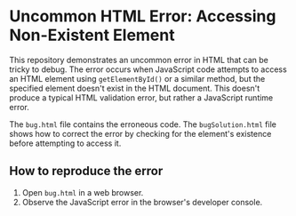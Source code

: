 # Uncommon HTML Error: Accessing Non-Existent Element

This repository demonstrates an uncommon error in HTML that can be tricky to debug. The error occurs when JavaScript code attempts to access an HTML element using `getElementById()` or a similar method, but the specified element doesn't exist in the HTML document.  This doesn't produce a typical HTML validation error, but rather a JavaScript runtime error.

The `bug.html` file contains the erroneous code. The `bugSolution.html` file shows how to correct the error by checking for the element's existence before attempting to access it.

## How to reproduce the error
1. Open `bug.html` in a web browser.
2. Observe the JavaScript error in the browser's developer console.